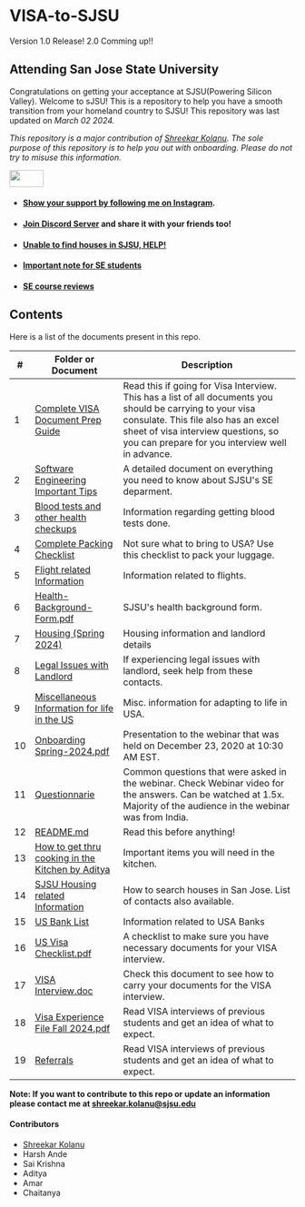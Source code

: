 # VISA-to-SJSU
Version 1.0 Release!       2.0 Comming up!!


## Attending San Jose State University
Congratulations on getting your acceptance at SJSU(Powering Silicon Valley). Welcome to sJSU! This is a repository to help you have a smooth transition from your homeland country to SJSU! This repository was last updated on _March 02 2024._

*This repository is a major contribution of [Shreekar Kolanu]((https://github.com/Skillz619/VISA-to-SJSU)). The sole purpose of this repository is to help you out with onboarding. Please do not try to misuse this information.* 





<img src= "https://media.giphy.com/media/RKKPOi4piK6CUXiUj7/giphy.gif" width="60" height="30">

- #### [Show your support by following me on Instagram](). 
- #### [Join Discord Server]() and share it with your friends too!
- #### [Unable to find houses in SJSU, HELP!]()
- #### [Important note for SE students]()
- #### [SE course reviews]()



## Contents

Here is a list of the documents present in this repo. 

|#| Folder or Document                                                          | Description
|-|-----------------------------------------------------------------------------|-------------
|1|[Complete VISA Document Prep Guide]()                           | Read this if going for Visa Interview. This has a list of all documents you should be carrying to your visa consulate. This file also has an excel sheet of visa interview questions, so you can prepare for you interview well in advance.
|2|[Software Engineering Important Tips ]()                                             | A detailed document on everything you need to know about SJSU's SE deparment.
|3|[Blood tests and other health checkups]()                 | Information regarding getting blood tests done.
|4|[Complete Packing Checklist ]()                             | Not sure what to bring to USA? Use this checklist to pack your luggage.
|5|[Flight related Information ]()                | Information related to flights.
|6|[Health-Background-Form.pdf]()                                                   | SJSU's health background form.
|7|[Housing (Spring 2024) ]()                                 | Housing information and landlord details
|8|[Legal Issues with Landlord]()                                                   | If experiencing legal issues with landlord, seek help from these contacts.
|9|[Miscellaneous Information for life in the US]()           | Misc. information for adapting to life in USA.
|10|[Onboarding Spring-2024.pdf]()                                                   | Presentation to the webinar that was held on December 23, 2020 at 10:30 AM EST.
|11|[Questionnarie](")                           | Common questions that were asked in the webinar. Check Webinar video for the answers. Can be watched at 1.5x. Majority of the audience in the webinar was from India.
|12|[README.md](")                                                                   | Read this before anything!
|13|[How to get thru cooking in the Kitchen by Aditya]()                       | Important items you will need in the kitchen.
|14|[SJSU Housing related Information](")                       | How to search houses in San Jose. List of contacts also available.
|15|[US Bank List ]()                                          | Information related to USA Banks
|16|[US Visa Checklist.pdf]()                                                       | A checklist to make sure you have necessary documents for your VISA interview.
|17|[VISA Interview.doc]()                                                          | Check this document to see how to carry your documents for the VISA interview.
|18|[Visa Experience File Fall 2024.pdf](")                                          | Read VISA interviews of previous students and get an idea of what to expect.
|19|[Referrals](Referrals.md)                                          | Read VISA interviews of previous students and get an idea of what to expect.


**Note: If you want to contribute to this repo or update an information please contact me at shreekar.kolanu@sjsu.edu**

#### Contributors
- [Shreekar Kolanu](https://www.linkedin.com/in/shreekar-kolanu/)
- Harsh Ande
- Sai Krishna
- Aditya
- Amar
- Chaitanya
</br>
